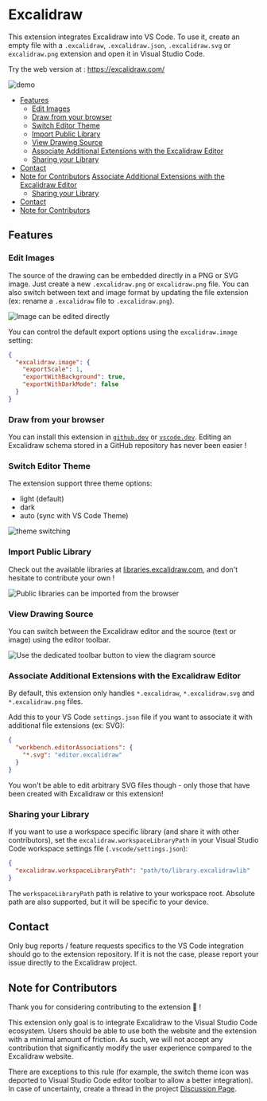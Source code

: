 # Excalidraw

This extension integrates Excalidraw into VS Code.
To use it, create an empty file with a `.excalidraw`, `.excalidraw.json`, `.excalidraw.svg` or `excalidraw.png` extension and open it in Visual Studio Code.

Try the web version at : <https://excalidraw.com/>

![demo](https://raw.githubusercontent.com/excalidraw/excalidraw-vscode/master/extension/medias/screenshot.png)

- [Features](#features)
  - [Edit Images](#edit-images)
  - [Draw from your browser](#draw-from-your-browser)
  - [Switch Editor Theme](#switch-editor-theme)
  - [Import Public Library](#import-public-library)
  - [View Drawing Source](#view-drawing-source)
  - [Associate Additional Extensions with the Excalidraw Editor](#associate-additional-extensions-with-the-excalidraw-editor)
  - [Sharing your Library](#sharing-your-library)
- [Contact](#contact)
- [Note for Contributors](#note-for-contributors)
    [Associate Additional Extensions with the Excalidraw Editor](#associate-additional-extensions-with-the-excalidraw-editor)
  - [Sharing your Library](#sharing-your-library)
- [Contact](#contact)
- [Note for Contributors](#note-for-contributors)

## Features

### Edit Images

The source of the drawing can be embedded directly in a PNG or SVG image. Just create a new `.excalidraw.png` or `excalidraw.png` file.
You can also switch between text and image format by updating the file extension (ex: rename a `.excalidraw` file to `.excalidraw.png`).

![Image can be edited directly](https://raw.githubusercontent.com/excalidraw/excalidraw-vscode/master/extension/medias/edit_image.gif)

You can control the default export options using the `excalidraw.image` setting:

```json
{
  "excalidraw.image": {
    "exportScale": 1,
    "exportWithBackground": true,
    "exportWithDarkMode": false
  }
}
```

### Draw from your browser

You can install this extension in [`github.dev`](https://github.dev) or [`vscode.dev`](https://vscode.dev).
Editing an Excalidraw schema stored in a GitHub repository has never been easier !

### Switch Editor Theme

The extension support three theme options:

- light (default)
- dark
- auto (sync with VS Code Theme)

![theme switching](https://raw.githubusercontent.com/excalidraw/excalidraw-vscode/master/extension/medias/change-theme.gif)

### Import Public Library

Check out the available libraries at [libraries.excalidraw.com](https://libraries.excalidraw.com), and don't hesitate to contribute your own !

![Public libraries can be imported from the browser](https://raw.githubusercontent.com/excalidraw/excalidraw-vscode/master/extension/medias/import-library.gif)

### View Drawing Source

You can switch between the Excalidraw editor and the source (text or image) using the editor toolbar.

![Use the dedicated toolbar button to view the diagram source](https://raw.githubusercontent.com/excalidraw/excalidraw-vscode/master/extension/medias/view_source.gif)

### Associate Additional Extensions with the Excalidraw Editor

By default, this extension only handles `*.excalidraw`, `*.excalidraw.svg` and `*.excalidraw.png` files.

Add this to your VS Code `settings.json` file if you want to associate it with additional file extensions (ex: SVG):

```json
{
  "workbench.editorAssociations": {
    "*.svg": "editor.excalidraw"
  }
}
```

You won't be able to edit arbitrary SVG files though - only those that have been created with Excalidraw or this extension!

### Sharing your Library

If you want to use a workspace specific library (and share it with other contributors), set the `excalidraw.workspaceLibraryPath` in your Visual Studio Code workspace settings file (`.vscode/settings.json`):

```json
{
  "excalidraw.workspaceLibraryPath": "path/to/library.excalidrawlib"
}
```

The `workspaceLibraryPath` path is relative to your workspace root. Absolute path are also supported, but it will be specific to your device.

## Contact

Only bug reports / feature requests specifics to the VS Code integration should go to the extension repository. If it is not the case, please report your issue directly to the Excalidraw project.

## Note for Contributors

Thank you for considering contributing to the extension :sparkling_heart: !

This extension only goal is to integrate Excalidraw to the Visual Studio Code ecosystem. Users should be able to use both the website and the extension with a minimal amount of friction. As such, we will not accept any contribution that significantly modify the user experience compared to the Excalidraw website.

There are exceptions to this rule (for example, the switch theme icon was deported to Visual Studio Code editor toolbar to allow a better integration). In case of uncertainty, create a thread in the project [Discussion Page](https://github.com/excalidraw/excalidraw-vscode/discussions).
